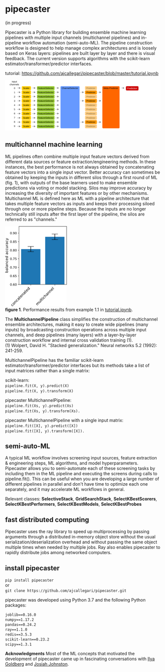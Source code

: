 # pipecaster
(in progress)

Pipecaster is a Python library for building ensemble machine learning pipelines with multiple input channels (multichannel pipelines) and in-pipeline workflow automation (semi-auto-ML).  The pipeline construction workflow is designed to help manage complex architectures and is loosely based on Keras layers: pipelines are built layer by layer and there is visual feedback.  The current version supports algorithms with the scikit-learn estimator/transformer/predictor interfaces.

tutorial: https://github.com/ajcallegari/pipecaster/blob/master/tutorial.ipynb

![Use case 1](/images/tutorial_1.2.svg)

## multichannel machine learning

ML pipelines often combine multiple input feature vectors derived from different data sources or feature extraction/engineering methods.  In these instances, the best performance is not always obtained by concatenating feature vectors into a single input vector.  Better accuracy can sometimes be obtained by keeping the inputs in different silos through a first round of ML (fig. 1), with outputs of the base learners used to make ensemble predictions via voting or model stacking.  Silos may improve accuracy by increasing the diversity of important features or by other mechanisms.  Multichannel ML is defined here as ML with a pipeline architecture that takes multiple feature vectors as inputs and keeps their processing siloed through one or more pipeline steps.  Because the inputs are no longer technically still inputs after the first layer of the pipeline, the silos are referred to as "channels."

![figure 1.](/images/performance_comparison.png)  
**figure 1**. Performance results from example 1.1 in [tutorial.ipynb](https://github.com/ajcallegari/pipecaster/blob/master/tutorial.ipynb).  

The **MultichannelPipeline** class simplifies the construction of multichannel ensemble architectures, making it easy to create wide pipelines (many inputs) by broadcasting construction operations across multiple input channels, and deep pipelines (many layers) with a layer-by-layer construction workflow and internal cross validation training (1).  
(1) Wolpert, David H. "Stacked generalization." Neural networks 5.2 (1992): 241-259.

MultichannelPipeline has the familiar scikit-learn estimator/transformer/predictor interfaces but its methods take a list of input matrices rather than a single matrix:  

scikit-learn:  
`pipeline.fit(X, y).predict(X)`  
`pipeline.fit(X, y).transform(X)`  

pipecaster MultichannelPipeline:  
`pipeline.fit(Xs, y).predict(Xs)`  
`pipeline.fit(Xs, y).transform(Xs).`  

pipecaster MultichannelPipeline with a single input matrix:  
`pipeline.fit([X], y).predict([X])`  
`pipeline.fit([X], y).transform([X]).`  

## semi-auto-ML
A typical ML workflow involves screening input sources, feature extraction & engineering steps, ML algorithms, and model hyperparameters.  Pipecaster allows you to semi-automate each of these screening tasks by including them in the ML pipeline and executing the screens during calls to pipeline.fit().  This can be useful when you are developing a large number of different pipelines in parallel and don't have time to optimize each one separately, and it may accelerate ML workflows in general.  

Relevant classes: **SelectiveStack**, **GridSearchStack**,  **SelectKBestScorers**, **SelectKBestPerformers**, **SelectKBestModels**, **SelectKBestProbes**

## fast distributed computing
Pipecaster uses the ray library to speed up multiprocessing by passing arguments through a distributed in-memory object store without the usual serialization/deserialization overhead and without passing the same object multiple times when needed by multiple jobs.  Ray also enables pipecaster to rapidly distribute jobs among networked computers.

## install pipecaster

`pip install pipecaster`  
or  
`git clone https://github.com/ajcallegari/pipecaster.git`

pipecaster was developed using Python 3.7 and the following Python packages:  
```
joblib==0.16.0
numpy==1.17.2
pandas==0.24.2
ray==1.1.0
redis==3.5.3
scikit-learn==0.23.2
scipy==1.3.1
```

**Acknowledgments** Most of the ML concepts that motivated the development of pipecaster came up in fascinating conversations with [Ilya Goldberg](https://github.com/igg) and [Josiah Johnston](https://github.com/josiahjohnston).
